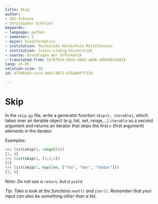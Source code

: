 ```yaml
---
title: Skip
author:
- GDI-Tutoren
- Christopher Schölzel
keywords:
- language: python
- semester: 1
- major: bioinformatics
- institution: Technische Hochschule Mittelhessen
- institution: Justus-Liebig-Universität
- course: Grundlagen der Informatik
- translated-from: 5e78f0c6-03eb-44e5-a8a6-e0bdd67e6814
lang: en-US
solution-size: 16
id: 87760164-cccd-4d41-9871-675a69f7f22d

---
```

# Skip

In the `skip.py` file, write a generator function `skip(n, iterable)`, which takes over an iterable object (e.g. list, set, range,...) `iterable` as a second argument and returns an iterator that skips the first `n` (first argument) elements in the iterator.

Examples:

```python
>>> list(skip(3, range(5)))
[3, 4]
>>> list(skip(2, [1,2,3])
[3]
>>> list(skip(1, map(len, ["foo", "bar", "foobar"]))
[3, 6]
```

*Note: Do not use a `return`, but a `yield`.*

*Tip: Take a look at the functions `next()` and `iter()`. Remember that your input can also be something other than a list.*
